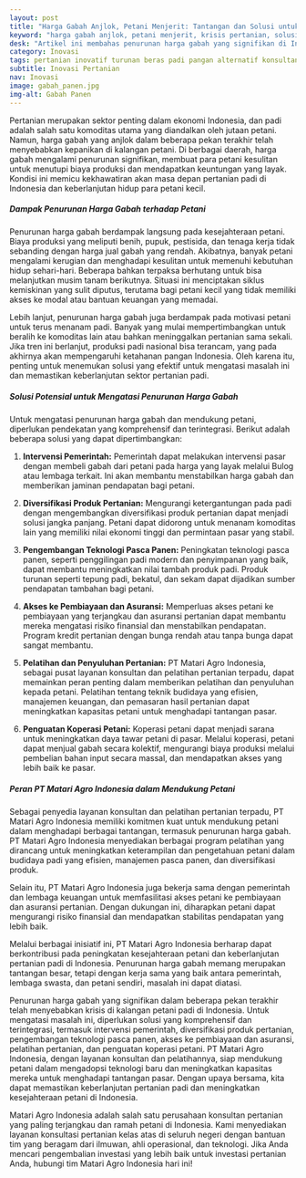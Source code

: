 ```yaml
---
layout: post
title: "Harga Gabah Anjlok, Petani Menjerit: Tantangan dan Solusi untuk Keberlanjutan Pertanian"
keyword: "harga gabah anjlok, petani menjerit, krisis pertanian, solusi harga gabah, PT Matari Agro Indonesia, keberlanjutan pertanian"
desk: "Artikel ini membahas penurunan harga gabah yang signifikan di Indonesia, dampaknya terhadap petani, dan solusi potensial untuk mengatasi krisis ini, termasuk peran PT Matari Agro Indonesia dalam mendukung keberlanjutan pertanian."
category: Inovasi
tags: pertanian inovatif turunan beras padi pangan alternatif konsultan ketahanan pangan
subtitle: Inovasi Pertanian
nav: Inovasi
image: gabah_panen.jpg
img-alt: Gabah Panen
---
```


Pertanian merupakan sektor penting dalam ekonomi Indonesia, dan padi adalah salah satu komoditas utama yang diandalkan oleh jutaan petani. Namun, harga gabah yang anjlok dalam beberapa pekan terakhir telah menyebabkan kepanikan di kalangan petani. Di berbagai daerah, harga gabah mengalami penurunan signifikan, membuat para petani kesulitan untuk menutupi biaya produksi dan mendapatkan keuntungan yang layak. Kondisi ini memicu kekhawatiran akan masa depan pertanian padi di Indonesia dan keberlanjutan hidup para petani kecil.

##### Dampak Penurunan Harga Gabah terhadap Petani

Penurunan harga gabah berdampak langsung pada kesejahteraan petani. Biaya produksi yang meliputi benih, pupuk, pestisida, dan tenaga kerja tidak sebanding dengan harga jual gabah yang rendah. Akibatnya, banyak petani mengalami kerugian dan menghadapi kesulitan untuk memenuhi kebutuhan hidup sehari-hari. Beberapa bahkan terpaksa berhutang untuk bisa melanjutkan musim tanam berikutnya. Situasi ini menciptakan siklus kemiskinan yang sulit diputus, terutama bagi petani kecil yang tidak memiliki akses ke modal atau bantuan keuangan yang memadai.

Lebih lanjut, penurunan harga gabah juga berdampak pada motivasi petani untuk terus menanam padi. Banyak yang mulai mempertimbangkan untuk beralih ke komoditas lain atau bahkan meninggalkan pertanian sama sekali. Jika tren ini berlanjut, produksi padi nasional bisa terancam, yang pada akhirnya akan mempengaruhi ketahanan pangan Indonesia. Oleh karena itu, penting untuk menemukan solusi yang efektif untuk mengatasi masalah ini dan memastikan keberlanjutan sektor pertanian padi.

##### Solusi Potensial untuk Mengatasi Penurunan Harga Gabah

Untuk mengatasi penurunan harga gabah dan mendukung petani, diperlukan pendekatan yang komprehensif dan terintegrasi. Berikut adalah beberapa solusi yang dapat dipertimbangkan:

1. **Intervensi Pemerintah:** Pemerintah dapat melakukan intervensi pasar dengan membeli gabah dari petani pada harga yang layak melalui Bulog atau lembaga terkait. Ini akan membantu menstabilkan harga gabah dan memberikan jaminan pendapatan bagi petani.

2. **Diversifikasi Produk Pertanian:** Mengurangi ketergantungan pada padi dengan mengembangkan diversifikasi produk pertanian dapat menjadi solusi jangka panjang. Petani dapat didorong untuk menanam komoditas lain yang memiliki nilai ekonomi tinggi dan permintaan pasar yang stabil.

3. **Pengembangan Teknologi Pasca Panen:** Peningkatan teknologi pasca panen, seperti penggilingan padi modern dan penyimpanan yang baik, dapat membantu meningkatkan nilai tambah produk padi. Produk turunan seperti tepung padi, bekatul, dan sekam dapat dijadikan sumber pendapatan tambahan bagi petani.

4. **Akses ke Pembiayaan dan Asuransi:** Memperluas akses petani ke pembiayaan yang terjangkau dan asuransi pertanian dapat membantu mereka mengatasi risiko finansial dan menstabilkan pendapatan. Program kredit pertanian dengan bunga rendah atau tanpa bunga dapat sangat membantu.

5. **Pelatihan dan Penyuluhan Pertanian:** PT Matari Agro Indonesia, sebagai pusat layanan konsultan dan pelatihan pertanian terpadu, dapat memainkan peran penting dalam memberikan pelatihan dan penyuluhan kepada petani. Pelatihan tentang teknik budidaya yang efisien, manajemen keuangan, dan pemasaran hasil pertanian dapat meningkatkan kapasitas petani untuk menghadapi tantangan pasar.

6. **Penguatan Koperasi Petani:** Koperasi petani dapat menjadi sarana untuk meningkatkan daya tawar petani di pasar. Melalui koperasi, petani dapat menjual gabah secara kolektif, mengurangi biaya produksi melalui pembelian bahan input secara massal, dan mendapatkan akses yang lebih baik ke pasar.

##### Peran PT Matari Agro Indonesia dalam Mendukung Petani

Sebagai penyedia layanan konsultan dan pelatihan pertanian terpadu, PT Matari Agro Indonesia memiliki komitmen kuat untuk mendukung petani dalam menghadapi berbagai tantangan, termasuk penurunan harga gabah. PT Matari Agro Indonesia menyediakan berbagai program pelatihan yang dirancang untuk meningkatkan keterampilan dan pengetahuan petani dalam budidaya padi yang efisien, manajemen pasca panen, dan diversifikasi produk.

Selain itu, PT Matari Agro Indonesia juga bekerja sama dengan pemerintah dan lembaga keuangan untuk memfasilitasi akses petani ke pembiayaan dan asuransi pertanian. Dengan dukungan ini, diharapkan petani dapat mengurangi risiko finansial dan mendapatkan stabilitas pendapatan yang lebih baik.

Melalui berbagai inisiatif ini, PT Matari Agro Indonesia berharap dapat berkontribusi pada peningkatan kesejahteraan petani dan keberlanjutan pertanian padi di Indonesia. Penurunan harga gabah memang merupakan tantangan besar, tetapi dengan kerja sama yang baik antara pemerintah, lembaga swasta, dan petani sendiri, masalah ini dapat diatasi.

Penurunan harga gabah yang signifikan dalam beberapa pekan terakhir telah menyebabkan krisis di kalangan petani padi di Indonesia. Untuk mengatasi masalah ini, diperlukan solusi yang komprehensif dan terintegrasi, termasuk intervensi pemerintah, diversifikasi produk pertanian, pengembangan teknologi pasca panen, akses ke pembiayaan dan asuransi, pelatihan pertanian, dan penguatan koperasi petani. PT Matari Agro Indonesia, dengan layanan konsultan dan pelatihannya, siap mendukung petani dalam mengadopsi teknologi baru dan meningkatkan kapasitas mereka untuk menghadapi tantangan pasar. Dengan upaya bersama, kita dapat memastikan keberlanjutan pertanian padi dan meningkatkan kesejahteraan petani di Indonesia.

Matari Agro Indonesia adalah salah satu perusahaan konsultan pertanian yang paling terjangkau dan ramah petani di Indonesia. Kami menyediakan layanan konsultasi pertanian kelas atas di seluruh negeri dengan bantuan tim yang beragam dari ilmuwan, ahli operasional, dan teknologi. Jika Anda mencari pengembalian investasi yang lebih baik untuk investasi pertanian Anda, hubungi tim Matari Agro Indonesia hari ini!

